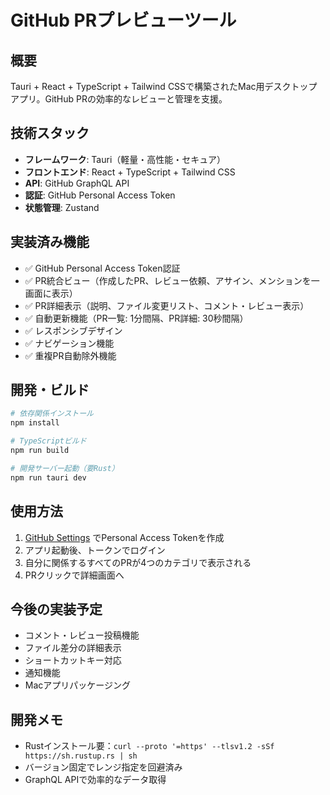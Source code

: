# GitHub PRプレビューツール

## 概要
Tauri + React + TypeScript + Tailwind CSSで構築されたMac用デスクトップアプリ。GitHub PRの効率的なレビューと管理を支援。

## 技術スタック
- **フレームワーク**: Tauri（軽量・高性能・セキュア）
- **フロントエンド**: React + TypeScript + Tailwind CSS
- **API**: GitHub GraphQL API
- **認証**: GitHub Personal Access Token
- **状態管理**: Zustand

## 実装済み機能
- ✅ GitHub Personal Access Token認証
- ✅ PR統合ビュー（作成したPR、レビュー依頼、アサイン、メンションを一画面に表示）
- ✅ PR詳細表示（説明、ファイル変更リスト、コメント・レビュー表示）
- ✅ 自動更新機能（PR一覧: 1分間隔、PR詳細: 30秒間隔）
- ✅ レスポンシブデザイン
- ✅ ナビゲーション機能
- ✅ 重複PR自動除外機能

## 開発・ビルド
```bash
# 依存関係インストール
npm install

# TypeScriptビルド
npm run build

# 開発サーバー起動（要Rust）
npm run tauri dev
```

## 使用方法
1. [GitHub Settings](https://github.com/settings/tokens/new?scopes=repo,read:user) でPersonal Access Tokenを作成
2. アプリ起動後、トークンでログイン
3. 自分に関係するすべてのPRが4つのカテゴリで表示される
4. PRクリックで詳細画面へ

## 今後の実装予定
- コメント・レビュー投稿機能
- ファイル差分の詳細表示
- ショートカットキー対応
- 通知機能
- Macアプリパッケージング

## 開発メモ
- Rustインストール要：`curl --proto '=https' --tlsv1.2 -sSf https://sh.rustup.rs | sh`
- バージョン固定でレンジ指定を回避済み
- GraphQL APIで効率的なデータ取得



